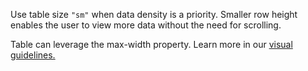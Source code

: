 Use table size `"sm"` when data density is a priority. Smaller row height enables the user to view more data without the need for scrolling.

Table can leverage the max-width property. Learn more in our <a href="https://playbook.powerapp.cloud/visual_guidelines" target="_blank">visual guidelines.</a>
